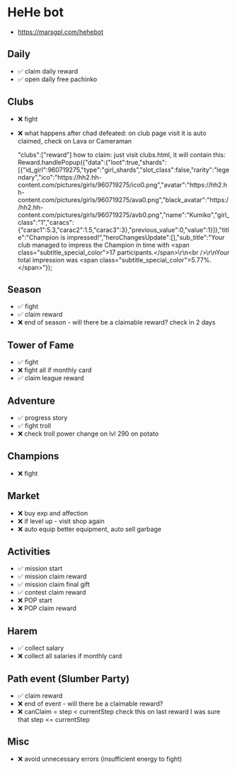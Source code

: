 # HeHe bot

- <https://marsgpl.com/hehebot>

## Daily

- ✅ claim daily reward
- ✅ open daily free pachinko

## Clubs

- ❌ fight
- ❌ what happens after chad defeated: on club page visit it is auto claimed, check on Lava or Cameraman

  "clubs":["reward"]
  how to claim: just visit clubs.html, it will contain this:
  Reward.handlePopup({"data":{"loot":true,"shards":[{"id_girl":960719275,"type":"girl_shards","slot_class":false,"rarity":"legendary","ico":"https:\/\/hh2.hh-content.com\/pictures\/girls\/960719275\/ico0.png","avatar":"https:\/\/hh2.hh-content.com\/pictures\/girls\/960719275\/ava0.png","black_avatar":"https:\/\/hh2.hh-content.com\/pictures\/girls\/960719275\/avb0.png","name":"Kumiko","girl_class":"1","caracs":{"carac1":5.3,"carac2":1.5,"carac3":3},"previous_value":0,"value":1}]},"title":"Champion is impressed!","heroChangesUpdate":[],"sub_title":"Your club managed to impress the Champion in time with <span class=\"subtitle_special_color\">17 participants.<\/span>\r\n<br \/>\r\nYour total impression was <span class=\"subtitle_special_color\">5.77%.<\/span>"});

## Season

- ✅ fight
- ✅ claim reward
- ❌ end of season - will there be a claimable reward? check in 2 days

## Tower of Fame

- ✅ fight
- ❌ fight all if monthly card
- ✅ claim league reward

## Adventure

- ✅ progress story
- ✅ fight troll
- ❌ check troll power change on lvl 290 on potato

## Champions

- ❌ fight

## Market

- ❌ buy exp and affection
- ❌ if level up - visit shop again
- ❌ auto equip better equipment, auto sell garbage

## Activities

- ✅ mission start
- ✅ mission claim reward
- ✅ mission claim final gift
- ✅ contest claim reward
- ❌ POP start
- ❌ POP claim reward

## Harem

- ✅ collect salary
- ❌ collect all salaries if monthly card

## Path event (Slumber Party)

- ✅ claim reward
- ❌ end of event - will there be a claimable reward?
- ❌ canClaim = step < currentStep
     check this on last reward
     I was sure that step <= currentStep

## Misc

- ❌ avoid unnecessary errors (insufficient energy to fight)
